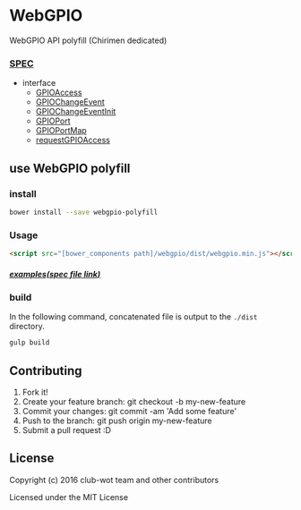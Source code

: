 # WebGPIO

WebGPIO API polyfill (Chirimen dedicated)

### [SPEC](https://rawgit.com/browserobo/WebGPIO/master/index.html#example-getting-access)

+ interface
  + [GPIOAccess](https://rawgit.com/browserobo/WebGPIO/master/index.html#GPIOAccess-interface)
  + [GPIOChangeEvent](https://rawgit.com/browserobo/WebGPIO/master/index.html#GPIOChangeEventInit-interface)
  + [GPIOChangeEventInit](https://rawgit.com/browserobo/WebGPIO/master/index.html#GPIOChangeEvent-interface)
  + [GPIOPort](https://rawgit.com/browserobo/WebGPIO/master/index.html#GPIOPort-interface)
  + [GPIOPortMap](https://rawgit.com/browserobo/WebGPIO/master/index.html#GPIOPortMap-interface)
  + [requestGPIOAccess](https://rawgit.com/browserobo/WebGPIO/master/index.html#navigator-gpio)

## use WebGPIO polyfill

### install

```sh
bower install --save webgpio-polyfill
```

### Usage

```html
<script src="[bower_components path]/webgpio/dist/webgpio.min.js"></script>
```

##### [examples(spec file link)](https://rawgit.com/browserobo/WebGPIO/master/index.html#example)

### build

In the following command, concatenated file is output to the `./dist` directory.

```sh
gulp build
```

## Contributing

 1. Fork it!
 2. Create your feature branch: git checkout -b my-new-feature
 3. Commit your changes: git commit -am 'Add some feature'
 4. Push to the branch: git push origin my-new-feature
 5. Submit a pull request :D

## License

 Copyright (c) 2016 club-wot team and other contributors

 Licensed under the MIT License
